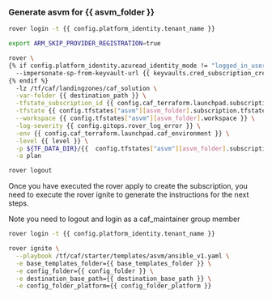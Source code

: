 
### Generate asvm for {{ asvm_folder }}

```bash
rover login -t {{ config.platform_identity.tenant_name }}

export ARM_SKIP_PROVIDER_REGISTRATION=true

rover \
{% if config.platform_identity.azuread_identity_mode != "logged_in_user" %}
  --impersonate-sp-from-keyvault-url {{ keyvaults.cred_subscription_creation_landingzones.vault_uri }} \
{% endif %}
  -lz /tf/caf/landingzones/caf_solution \
  -var-folder {{ destination_path }} \
  -tfstate_subscription_id {{ config.caf_terraform.launchpad.subscription_id }} \
  -tfstate {{ config.tfstates["asvm"][asvm_folder].subscription.tfstate }} \
  --workspace {{ config.tfstates["asvm"][asvm_folder].workspace }} \
  -log-severity {{ config.gitops.rover_log_error }} \
  -env {{ config.caf_terraform.launchpad.caf_environment }} \
  -level {{ level }} \
  -p ${TF_DATA_DIR}/{{  config.tfstates["asvm"][asvm_folder].subscription.tfstate }}.tfplan \
  -a plan

rover logout

```
Once you have executed the rover apply to create the subscription, you need to execute the rover ignite to generate the instructions for the next steps.

Note you need to logout and login as a caf_maintainer group member

```bash
rover login -t {{ config.platform_identity.tenant_name }}

rover ignite \
  --playbook /tf/caf/starter/templates/asvm/ansible_v1.yaml \
  -e base_templates_folder={{ base_templates_folder }} \
  -e config_folder={{ config_folder }} \
  -e destination_base_path={{ destination_base_path }} \
  -e config_folder_platform={{ config_folder_platform }} 

```

